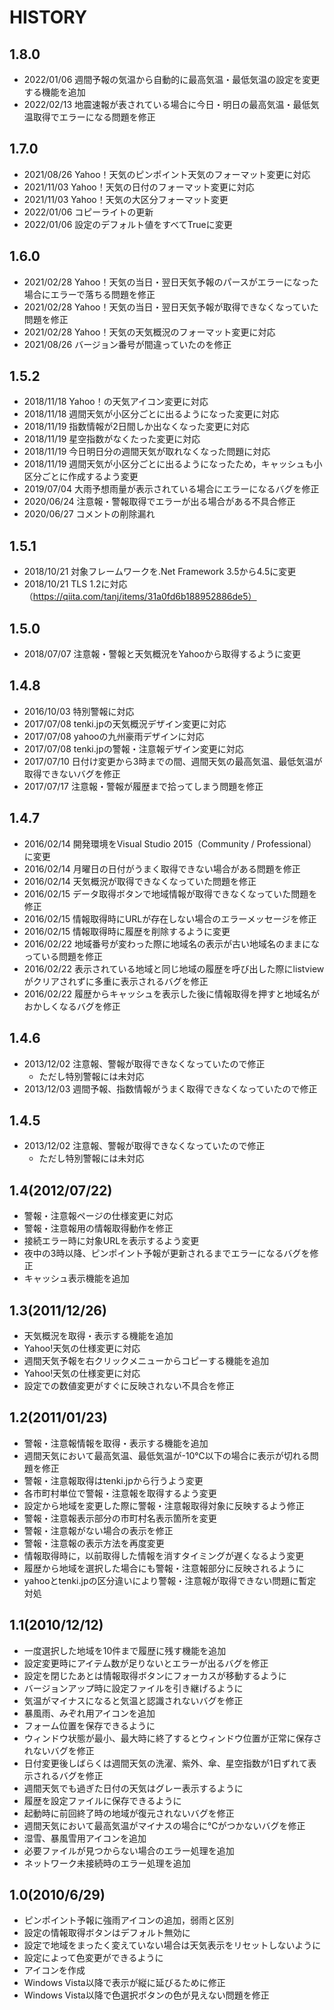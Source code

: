 # HISTORY

## 1.8.0
- 2022/01/06 週間予報の気温から自動的に最高気温・最低気温の設定を変更する機能を追加
- 2022/02/13 地震速報が表されている場合に今日・明日の最高気温・最低気温取得でエラーになる問題を修正

## 1.7.0
- 2021/08/26 Yahoo！天気のピンポイント天気のフォーマット変更に対応
- 2021/11/03 Yahoo！天気の日付のフォーマット変更に対応
- 2021/11/03 Yahoo！天気の大区分フォーマット変更
- 2022/01/06 コピーライトの更新
- 2022/01/06 設定のデフォルト値をすべてTrueに変更

## 1.6.0
- 2021/02/28 Yahoo！天気の当日・翌日天気予報のパースがエラーになった場合にエラーで落ちる問題を修正
- 2021/02/28 Yahoo！天気の当日・翌日天気予報が取得できなくなっていた問題を修正
- 2021/02/28 Yahoo！天気の天気概況のフォーマット変更に対応
- 2021/08/26 バージョン番号が間違っていたのを修正

## 1.5.2
- 2018/11/18 Yahoo！の天気アイコン変更に対応
- 2018/11/18 週間天気が小区分ごとに出るようになった変更に対応
- 2018/11/19 指数情報が2日間しか出なくなった変更に対応
- 2018/11/19 星空指数がなくたった変更に対応
- 2018/11/19 今日明日分の週間天気が取れなくなった問題に対応
- 2018/11/19 週間天気が小区分ごとに出るようになったため，キャッシュも小区分ごとに作成するよう変更
- 2019/07/04 大雨予想雨量が表示されている場合にエラーになるバグを修正
- 2020/06/24 注意報・警報取得でエラーが出る場合がある不具合修正
- 2020/06/27 コメントの削除漏れ

## 1.5.1
- 2018/10/21 対象フレームワークを.Net Framework 3.5から4.5に変更
- 2018/10/21 TLS 1.2に対応（https://qiita.com/tanj/items/31a0fd6b188952886de5）

## 1.5.0
- 2018/07/07 注意報・警報と天気概況をYahooから取得するように変更

## 1.4.8
- 2016/10/03 特別警報に対応
- 2017/07/08 tenki.jpの天気概況デザイン変更に対応
- 2017/07/08 yahooの九州豪雨デザインに対応
- 2017/07/08 tenki.jpの警報・注意報デザイン変更に対応
- 2017/07/10 日付け変更から3時までの間、週間天気の最高気温、最低気温が取得できないバグを修正
- 2017/07/17 注意報・警報が履歴まで拾ってしまう問題を修正

## 1.4.7
- 2016/02/14 開発環境をVisual Studio 2015（Community / Professional）に変更
- 2016/02/14 月曜日の日付がうまく取得できない場合がある問題を修正
- 2016/02/14 天気概況が取得できなくなっていた問題を修正
- 2016/02/15 データ取得ボタンで地域情報が取得できなくなっていた問題を修正
- 2016/02/15 情報取得時にURLが存在しない場合のエラーメッセージを修正
- 2016/02/15 情報取得時に履歴を削除するように変更
- 2016/02/22 地域番号が変わった際に地域名の表示が古い地域名のままになっている問題を修正
- 2016/02/22 表示されている地域と同じ地域の履歴を呼び出した際にlistviewがクリアされずに多重に表示されるバグを修正
- 2016/02/22 履歴からキャッシュを表示した後に情報取得を押すと地域名がおかしくなるバグを修正

## 1.4.6
- 2013/12/02 注意報、警報が取得できなくなっていたので修正
  - ただし特別警報には未対応
- 2013/12/03 週間予報、指数情報がうまく取得できなくなっていたので修正

## 1.4.5
- 2013/12/02 注意報、警報が取得できなくなっていたので修正
  - ただし特別警報には未対応

## 1.4(2012/07/22)
- 警報・注意報ページの仕様変更に対応
- 警報・注意報用の情報取得動作を修正
- 接続エラー時に対象URLを表示するよう変更
- 夜中の3時以降、ピンポイント予報が更新されるまでエラーになるバグを修正
- キャッシュ表示機能を追加

## 1.3(2011/12/26)
- 天気概況を取得・表示する機能を追加
- Yahoo!天気の仕様変更に対応
- 週間天気予報を右クリックメニューからコピーする機能を追加
- Yahoo!天気の仕様変更に対応
- 設定での数値変更がすぐに反映されない不具合を修正

## 1.2(2011/01/23)
- 警報・注意報情報を取得・表示する機能を追加
- 週間天気において最高気温、最低気温が-10℃以下の場合に表示が切れる問題を修正
- 警報・注意報取得はtenki.jpから行うよう変更
- 各市町村単位で警報・注意報を取得するよう変更
- 設定から地域を変更した際に警報・注意報取得対象に反映するよう修正
- 警報・注意報表示部分の市町村名表示箇所を変更
- 警報・注意報がない場合の表示を修正
- 警報・注意報の表示方法を再度変更
- 情報取得時に，以前取得した情報を消すタイミングが遅くなるよう変更
- 履歴から地域を選択した場合にも警報・注意報部分に反映されるように
- yahooとtenki.jpの区分違いにより警報・注意報が取得できない問題に暫定対処

## 1.1(2010/12/12)
- 一度選択した地域を10件まで履歴に残す機能を追加
- 設定変更時にアイテム数が足りないとエラーが出るバグを修正
- 設定を閉じたあとは情報取得ボタンにフォーカスが移動するように
- バージョンアップ時に設定ファイルを引き継げるように
- 気温がマイナスになると気温と認識されないバグを修正
- 暴風雨、みぞれ用アイコンを追加
- フォーム位置を保存できるように
- ウィンドウ状態が最小、最大時に終了するとウィンドウ位置が正常に保存されないバグを修正
- 日付変更後しばらくは週間天気の洗濯、紫外、傘、星空指数が1日ずれて表示されるバグを修正
- 週間天気でも過ぎた日付の天気はグレー表示するように
- 履歴を設定ファイルに保存できるように
- 起動時に前回終了時の地域が復元されないバグを修正
- 週間天気において最高気温がマイナスの場合に℃がつかないバグを修正
- 湿雪、暴風雪用アイコンを追加
- 必要ファイルが見つからない場合のエラー処理を追加
- ネットワーク未接続時のエラー処理を追加

## 1.0(2010/6/29)
- ピンポイント予報に強雨アイコンの追加，弱雨と区別
- 設定の情報取得ボタンはデフォルト無効に
- 設定で地域をまったく変えていない場合は天気表示をリセットしないように
- 設定によって色変更ができるように
- アイコンを作成
- Windows Vista以降で表示が縦に延びるために修正
- Windows Vista以降で色選択ボタンの色が見えない問題を修正
